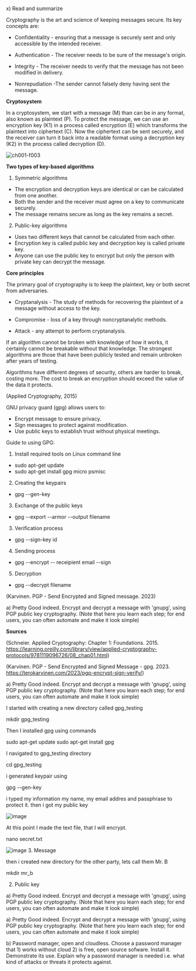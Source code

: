 x) Read and summarize 

Cryptography is the art and science of keeping messages secure. Its key concepts are:

* Confidentiality - ensuring that a message is securely sent and only accessible by the intended receiver. 

* Authentication - The receiver needs to be sure of the message's origin.

* Integrity - The receiver needs to verify that the message has not been modified in delivery.

* Nonrepudiation -The sender cannot falsely deny having sent the message.

**Cryptosystem**

In a cryptosystem, we start with a message (M) than can be in any format, also known as plaintext (P). To protect the message, we can use an encryption key (K1) in a process called encryption (E) which transforms the plaintext into ciphertext (C). Now the ciphertext can be sent securely, and the receiver can turn it back into a readable format using a decryption key (K2) in the process called decryption (D). 

![ch001-f003](https://github.com/user-attachments/assets/2af85a34-98e6-41a6-ba43-012bb7978430)

**Two types of key-based algorithms**
1. Symmetric algorithms

* The encryption and decryption keys are identical or can be calculated from one another.
* Both the sender and the receiver must agree on a key to communicate securely.
* The message remains secure as long as the key remains a secret.

2. Public-key algorithms

* Uses two different keys that cannot be calculated from each other. 
* Encryption key is called public key and decryption key is called private key.
* Anyone can use the public key to encrypt but only the person with private key can decrypt the message. 

**Core principles**

The primary goal of cryptography is to keep the plaintext, key or both secret from adversaries. 

* Cryptanalysis - The study of methods for recovering the plaintext of a message without access to the key.

* Compromise - loss of a key through noncryptanalytic methods. 

* Attack - any attempt to perform cryptanalysis. 

If an algorithm cannot be broken with knowledge of how it works, it certainly cannot be breakable without that knowledge. The strongest algorithms are those that have been publicly tested and remain unbroken after years of testing. 

Algorithms have different degrees of security, others are harder to break, costing more. The cost to break an encryption should exceed the value of the data it protects. 

(Applied Cryptography, 2015)

GNU privacy guard (gpg) allows users to:

* Encrypt message to ensure privacy.
* Sign messages to protect against modification.
* Use public keys to establish trust without physical meetings. 

 Guide to using GPG: 
 
1. Install required tools on Linux command line

* sudo apt-get update
* sudo apt-get install gpg micro psmisc

2. Creating the keypairs

* gpg --gen-key

3. Exchange of the public keys

* gpg --export --armor --output filename

3. Verification process

* gpg --sign-key id

4. Sending process

* gpg --encrypt -- receipient email --sign

5. Decryption

* gpg --decrypt filename

(Karvinen. PGP - Send Encrypted and Signed message. 2023)

a) Pretty Good indeed. Encrypt and decrypt a message with 'gnupg', using PGP public key cryptography. (Note that here you learn each step; for end users, you can often automate and make it look simple)



**Sources**

(Schneier. Applied Cryptography: Chapter 1: Foundations. 2015. https://learning.oreilly.com/library/view/applied-cryptography-protocols/9781119096726/08_chap01.html)

(Karvinen. PGP - Send Encrypted and Signed Message - gpg. 2023. https://terokarvinen.com/2023/pgp-encrypt-sign-verify/)


a) Pretty Good indeed. Encrypt and decrypt a message with 'gnupg', using PGP public key cryptography. (Note that here you learn each step; for end users, you can often automate and make it look simple)

I started with creating a new directory called gpg_testing

mkdir gpg_testing

Then I installed gpg using commands

sudo apt-get update
sudo apt-get install gpg

I navigated to gpg_testing directory

cd gpg_testing

i generated keypair using

gpg --gen-key

i typed my information my name, my email addres and passphrase to protect it. then i got my public key

![image](https://github.com/user-attachments/assets/4b5970d7-5503-4ad7-a100-823b88729b77)


At this point I made the text file, that I will encrypt.

nano secret.txt

![image](https://github.com/user-attachments/assets/02703ace-e180-4f5a-bc0a-8dddd9ff3b69)
3. Message

then i created new directory for the other party, lets call them Mr. B

mkdir mr_b






2. Public key


a) Pretty Good indeed. Encrypt and decrypt a message with 'gnupg', using PGP public key cryptography. (Note that here you learn each step; for end users, you can often automate and make it look simple)


a) Pretty Good indeed. Encrypt and decrypt a message with 'gnupg', using PGP public key cryptography. (Note that here you learn each step; for end users, you can often automate and make it look simple)




b) Password manager, open and cloudless. Choose a password manager that 1) works without cloud 2) is free, open source sofware. Install it. Demonstrate its use. Explain why a password manager is needed i.e. what kind of attacks or threats it protects against.

